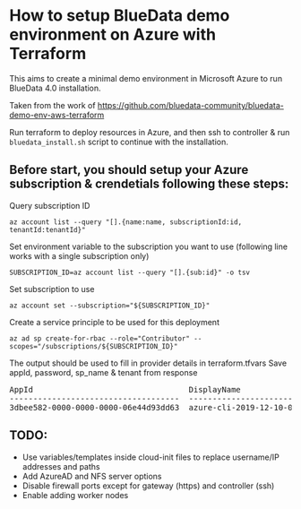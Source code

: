 # How to setup BlueData demo environment on Azure with Terraform

This aims to create a minimal demo environment in Microsoft Azure to run BlueData 4.0 installation.

Taken from the work of https://github.com/bluedata-community/bluedata-demo-env-aws-terraform

Run terraform to deploy resources in Azure, and then ssh to controller & run `bluedata_install.sh` script to continue with the installation.


## Before start, you should setup your Azure subscription & crendetials following these steps:

Query subscription ID

`az account list --query "[].{name:name, subscriptionId:id, tenantId:tenantId}"`

Set environment variable to the subscription you want to use (following line works with a single subscription only)

`SUBSCRIPTION_ID=az account list --query "[].{sub:id}" -o tsv`

Set subscription to use

`az account set --subscription="${SUBSCRIPTION_ID}"`

Create a service principle to be used for this deployment

`az ad sp create-for-rbac --role="Contributor" --scopes="/subscriptions/${SUBSCRIPTION_ID}"`

The output should be used to fill in provider details in terraform.tfvars
Save appId, password, sp_name & tenant from response


<pre>
AppId                                 DisplayName                    Name                                  Password                              Tenant
------------------------------------  -----------------------------  ------------------------------------  ------------------------------------  ------------------------------------
3dbee582-0000-0000-0000-06e44d93dd63  azure-cli-2019-12-10-07-12-40  http://azure-cli-2019-12-10-07-12-40  bf3f0384-0000-0000-0000-6c39aecaaa21  105b2061-0000-0000-0000-24d304d195dc
</pre>

## TODO:

- Use variables/templates inside cloud-init files to replace username/IP addresses and paths
- Add AzureAD and NFS server options
- Disable firewall ports except for gateway (https) and controller (ssh)
- Enable adding worker nodes

